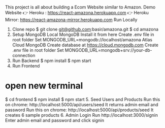 This project is all about building a Ecom Website similar to Amazon.
Demo Website
👉 Heroku : https://react-amazona.herokuapp.com
👉 Heroku Mirror: https://react-amazona-mirror.herokuapp.com
Run Locally
1. Clone repo
$ git clone git@github.com:basir/amazona.git
$ cd amazona
2. Setup MongoDB
Local MongoDB
Install it from here
Create .env file in root folder
Set MONGODB_URL=mongodb://localhost/amazona
Atlas Cloud MongoDB
Create database at https://cloud.mongodb.com
Create .env file in root folder
Set MONGODB_URL=mongodb+srv://your-db-connection
3. Run Backend
$ npm install
$ npm start
4. Run Frontend
# open new terminal
$ cd frontend
$ npm install
$ npm start
5. Seed Users and Products
Run this on chrome: http://localhost:5000/api/users/seed
It returns admin email and password
Run this on chrome: http://localhost:5000/api/products/seed
It creates 6 sample products
6. Admin Login
Run http://localhost:3000/signin
Enter admin email and password and click signin
